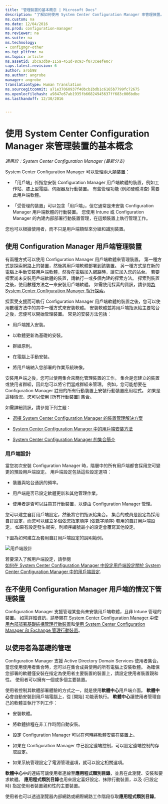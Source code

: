 ```yaml
---
title: "管理裝置的基本概念 | Microsoft Docs"
description: "了解如何使用 System Center Configuration Manager 來管理裝置。"
ms.custom: na
ms.date: 12/04/2016
ms.prod: configuration-manager
ms.reviewer: na
ms.suite: na
ms.technology:
- configmgr-other
ms.tgt_pltfrm: na
ms.topic: article
ms.assetid: 2bca3db9-115a-451d-8c93-f073ceefe0c7
caps.latest.revision: 6
author: arob98
ms.author: angrobe
manager: angrobe
translationtype: Human Translation
ms.sourcegitcommit: a71e37060937f40bcb1bdb1c6165b7799fc72675
ms.openlocfilehash: a9847e67ab1935fb66824945637ff683c006bdbe
ms.lasthandoff: 12/30/2016


---
```

# <a name="fundamentals-of-managing-devices-with-system-center-configuration-manager"></a>使用 System Center Configuration Manager 來管理裝置的基本概念

*適用於：System Center Configuration Manager (最新分支)*

System Center Configuration Manager 可以管理兩大類裝置：

-   「用戶端」係指您安裝 Configuration Manager 用戶端軟體的裝置，例如工作站、膝上型電腦、伺服器及行動裝置。 有些管理功能 (例如硬體清查) 需要此用戶端軟體。  

-   「受管理的裝置」可以包含「用戶端」，但它通常是未安裝 Configuration Manager 用戶端軟體的行動裝置。 您使用 Intune 或 Configuration Manager 的內建內部部署行動裝置管理，在這類裝置上執行管理工作。

您也可以根據使用者，而不只是用戶端類型來分組和識別裝置。

## <a name="managing-devices-with-the-configuration-manager-client"></a>使用 Configuration Manager 用戶端管理裝置

有兩種方式可以使用 Configuration Manager 用戶端軟體來管理裝置。 第一種方式是探索網路上的裝置，然後將用戶端軟體部署到該裝置。 另一種方式是在新的電腦上手動安裝用戶端軟體，然後在電腦加入網路時，讓它加入您的站台。 若要探索尚未安裝用戶端軟體的裝置，請執行一或多個內建的探索方法。 探索到裝置之後，使用數種方法之一來安裝用戶端軟體。 如需使用探索的資訊，請參閱[為 System Center Configuration Manager 執行探索](../../core/servers/deploy/configure/run-discovery.md)。  

 探索受支援而可執行 Configuration Manager 用戶端軟體的裝置之後，您可以使用數種方法中的其中一種方式來安裝軟體。 安裝軟體並將用戶端指派給主要站台之後，您便可以開始管理裝置。  常見的安裝方法包括︰

 - 用戶端推入安裝。

 - 以軟體更新為基礎的安裝。

 - 群組原則。

 - 在電腦上手動安裝。
 - 將用戶端納入您部署的作業系統映像。  


 安裝用戶端之後，您可以使用集合來簡化管理裝置的工作。 集合是您建立的裝置或使用者群組，因此您可以將它們當成群組來管理。 例如，您可能想要在 Configuration Manager 註冊的所有行動裝置上安裝行動裝置應用程式。 如果是這種情況，您可以使用 [所有行動裝置] 集合。  

 如需詳細資訊，請參閱下列主題：  

-   [選擇 System Center Configuration Manager 的裝置管理解決方案](../../core/plan-design/choose-a-device-management-solution.md)  

-   [System Center Configuration Manager 中的用戶端安裝方法](../../core/clients/deploy/plan/client-installation-methods.md)  

-   [System Center Configuration Manager 的集合簡介](../../core/clients/manage/collections/introduction-to-collections.md)  

### <a name="client-settings"></a>用戶端設計  
 當您初次安裝 Configuration Manager 時，階層中的所有用戶端都會採用您可變更的預設用戶端設定。 用戶端設定包括這些設定選項：

 -  裝置與站台通訊的頻率。

 -  用戶端是否已設定軟體更新和其他管理作業。

 -  使用者是否可以註冊其行動裝置，以便由 Configuration Manager 管理。  

您可以建立自訂用戶端設定，然後將它們指派給集合。  集合的成員是設定為採用自訂設定，而您可以建立多個依您指定順序 (依數字順序) 套用的自訂用戶端設定。  如果有設定發生衝突，則順序編號最小的設定會覆寫其他設定。  

下圖為如何建立及套用自訂用戶端設定的說明範例。  

 ![用戶端設計](media/ClientSettings.gif)  

 若要深入了解用戶端設定，請參閱  
                [如何在 System Center Configuration Manager 中設定用戶端設定](../../core/clients/deploy/configure-client-settings.md)[關於 System Center Configuration Manager 中的用戶端設定](../../core/clients/deploy/about-client-settings.md).

## <a name="managing-devices-without-the-configuration-manager-client"></a>在不使用 Configuration Manager 用戶端的情況下管理裝置  
 Configuration Manager 支援管理某些尚未安裝用戶端軟體，且非 Intune 管理的裝置。 如需詳細資訊，請參閱[在 System Center Configuration Manager 中使用內部部署基礎結構管理行動裝置](../../mdm/understand/manage-mobile-devices-with-on-premises-infrastructure.md)和[使用 System Center Configuration Manager 和 Exchange 管理行動裝置](../../mdm/deploy-use/manage-mobile-devices-with-exchange-activesync.md)。  

## <a name="user-based-management"></a>以使用者為基礎的管理  
 Configuration Manager 支援 Active Directory Domain Services 使用者集合。 當您使用使用者集合時，您可以在集合成員使用的所有電腦上安裝軟體。 為確保您部署的軟體僅安裝在指定為使用者主要裝置的裝置上，請設定使用者裝置親和性。 使用者可以擁有一個或多個主要裝置。  

 使用者控制其軟體部署體驗的方式之一，就是使用**軟體中心**用戶端介面。 **軟體中心**會自動安裝到用戶端電腦上，從 [開始] 功能表執行。 **軟體中心**讓使用者管理自己的軟體並執行下列工作：  

-   安裝軟體。  

-   將軟體排程在非工作時間自動安裝。  

-   設定 Configuration Manager 可以在何時將軟體安裝在裝置上。  

-   如果在 Configuration Manager 中已設定遠端控制，可以設定遠端控制的存取設定。  

-   如果系統管理設定了電源管理選項，就可以設定相關選項。  


 **軟體中心**中的連結可讓使用者連線至**應用程式類別目錄**，並且在此瀏覽、安裝和要求軟體。 **應用程式類別目錄**也用來設定喜好設定、抹除行動裝置，以及 (已設定時) 指定使用者裝置親和性的主要裝置。   

 使用者也可以透過瀏覽器內部網路或網際網路工作階段存取**應用程式類別目錄**。  

